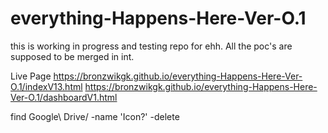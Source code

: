 # everything-Happens-Here-Ver-O.1
this is working in progress and testing repo for ehh. All the poc's are supposed to be merged in int.


Live Page
https://bronzwikgk.github.io/everything-Happens-Here-Ver-O.1/indexV13.html
https://bronzwikgk.github.io/everything-Happens-Here-Ver-O.1/dashboardV1.html


find Google\ Drive/ -name 'Icon?' -delete
